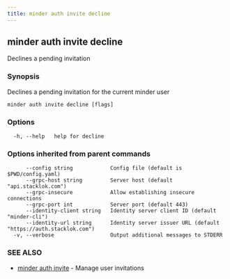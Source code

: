 ```yaml
---
title: minder auth invite decline
---
```

## minder auth invite decline

Declines a pending invitation

### Synopsis

Declines a pending invitation for the current minder user

```
minder auth invite decline [flags]
```

### Options

```
  -h, --help   help for decline
```

### Options inherited from parent commands

```
      --config string            Config file (default is $PWD/config.yaml)
      --grpc-host string         Server host (default "api.stacklok.com")
      --grpc-insecure            Allow establishing insecure connections
      --grpc-port int            Server port (default 443)
      --identity-client string   Identity server client ID (default "minder-cli")
      --identity-url string      Identity server issuer URL (default "https://auth.stacklok.com")
  -v, --verbose                  Output additional messages to STDERR
```

### SEE ALSO

* [minder auth invite](minder_auth_invite.md)	 - Manage user invitations

